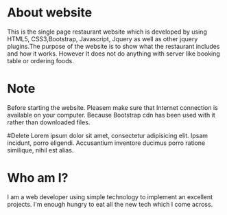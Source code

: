 # About website 
This is the single page restaurant website which is developed by using HTML5, CSS3,Bootstrap, Javascript, Jquery as well as other jquery plugins.The purpose of the website is to show what the restaurant includes and how it works. However It does not do anything with server like booking table or ordering foods.  

# Note 
Before starting the website. Pleasem make sure that Internet connection is available on your computer. Because Bootstrap cdn has been used with it rather than downloaded files. 

#Delete
Lorem ipsum dolor sit amet, consectetur adipisicing elit. Ipsam incidunt, porro eligendi. Accusantium inventore ducimus porro ratione similique, nihil est alias.


# Who am I? 
I am a web developer using simple technology to implement an excellent projects. I'm enough hungry to eat all the new tech which I come across. 
